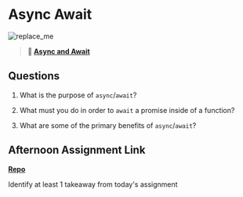 # Async Await

![replace_me](https://codeworks.blob.core.windows.net/public/assets/img/illustrations/placeholder.svg)

> **📖 [Async and Await](https://codeworksacademy.com/fs-student-guide/resources/wk4/03-Async-Await)**

## Questions

1. What is the purpose of `async`/`await`?

2. What must you do in order to `await` a promise inside of a function?

3. What are some of the primary benefits of `async`/`await`?

## Afternoon Assignment Link

**[Repo](https://github.com/iangrell/<ASSIGNMENT_REPO>)**

Identify at least 1 takeaway from today's assignment
